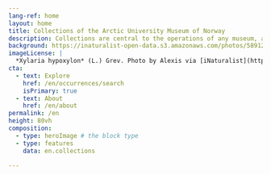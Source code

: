 ```yaml
---
lang-ref: home
layout: home
title: Collections of the Arctic University Museum of Norway
description: Collections are central to the operations of any museum, and represent unique physical archives of objects and organisms.
background: https://inaturalist-open-data.s3.amazonaws.com/photos/58912610/original.jpeg
imageLicense: |
  *Xylaria hypoxylon* (L.) Grev. Photo by Alexis via [iNaturalist](https://www.gbif.org/occurrence/2542961803)
cta:
  - text: Explore
    href: /en/occurrences/search
    isPrimary: true
  - text: About
    href: /en/about
permalink: /en
height: 80vh
composition:
  - type: heroImage # the block type
  - type: features
    data: en.collections

---
```

